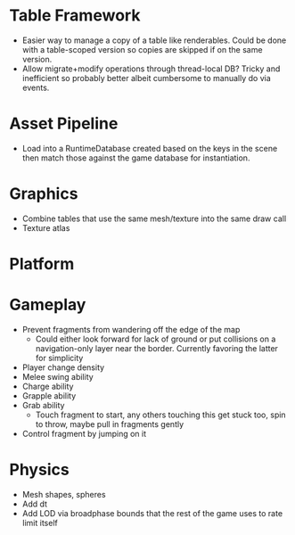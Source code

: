 # Table Framework

- Easier way to manage a copy of a table like renderables. Could be done with a table-scoped version so copies are skipped if on the same version.
- Allow migrate+modify operations through thread-local DB? Tricky and inefficient so probably better albeit cumbersome to manually do via events.

# Asset Pipeline

- Load into a RuntimeDatabase created based on the keys in the scene then match those against the game database for instantiation.

# Graphics

- Combine tables that use the same mesh/texture into the same draw call
- Texture atlas

# Platform

# Gameplay

- Prevent fragments from wandering off the edge of the map
  - Could either look forward for lack of ground or put collisions on a navigation-only layer near the border. Currently favoring the latter for simplicity
- Player change density
- Melee swing ability
- Charge ability
- Grapple ability
- Grab ability
  - Touch fragment to start, any others touching this get stuck too, spin to throw, maybe pull in fragments gently
- Control fragment by jumping on it

# Physics

- Mesh shapes, spheres
- Add dt
- Add LOD via broadphase bounds that the rest of the game uses to rate limit itself